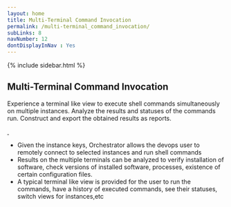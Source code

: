 ```yaml
---
layout: home
title: Multi-Terminal Command Invocation
permalink: /multi-terminal_command_invocation/
subLinks: 8
navNumber: 12
dontDisplayInNav : Yes
---
```

<div class='mainContent'>
<div class='sidebar-wrapper'>
{% include sidebar.html %}
</div>
<div class='content-area'>
<h2>Multi-Terminal Command Invocation</h2>
<p>
Experience a terminal like view to execute shell commands simultaneously on multiple instances. Analyze the results and statuses of the commands run. Construct and export the obtained results as reports.</p>

<div class='gallerysection'>
<a rel="gallery" class="fancybox" href="/orchestrator/images/multi-terminal-command.png">
<img src="/orchestrator/images/thumb/multi-terminal-command.png" alt=""/>
</a>

<a rel="gallery" class="fancybox" href="/orchestrator/images/multi-terminal3.png">
<img src="/orchestrator/images/thumb/multi-terminal3.png" alt=""/>
</a>

</div>

<ul>
<li>Given the instance keys, Orchestrator allows the devops user to remotely connect to selected instances and run shell commands</li>

<li>Results on the multiple terminals can be analyzed to verify installation of software, check versions of installed software, processes, existence of certain configuration files.</li>

<li>A typical terminal like view is provided for the user to run the commands, have a history of executed commands, see their statuses, switch views for instances,etc</li>
</ul>
</div>
</div>